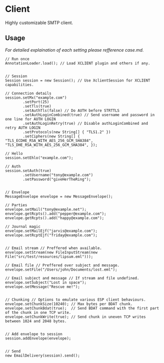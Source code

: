 Client
======
Highly customizable SMTP client.


Usage
-----
*For detailed explaination of each setting please refference case.md.*

    // Run once
    AnnotationLoader.load(); // Load XCLIENT plugin and others if any.


    // Session
    Session session = new Session(); // Use XclientSession for XCLIENT capabilities.

    // Connection details
    session.setMx("example.com")
            .setPort(25)
            .setTls(true)
            .setAuthTls(false) // Do AUTH before STRTTLS
            .setAuthLoginCombined(true) // Send username and password in one line for AUTH LOGIN
            .setAuthLoginRetry(true) // Disable authLoginCombined and retry AUTH LOGIN
            .setProtocols(new String[] { "TLS1.2" })
            .setCiphers(new String[] { "TLS_ECDHE_RSA_WITH_AES_256_GCM_SHA384", "TLS_DHE_RSA_WITH_AES_256_GCM_SHA384", });

    // Hello
    session.setEhlo("example.com");

    // Auth
    session.setAuth(true)
            .setUsername("tony@example.com")
            .setPassword("giveHerTheRing");


    // Envelope
    MessageEnvelope envelope = new MessageEnvelope();

    // Parties
    envelope.setMail("tony@example.net");
    envelope.getRcpts().add("pepper@example.com");
    envelope.getRcpts().add("happy@example.com");

    // Journal magic
    envelope.setMailEjf("jarvis@example.com");
    envelope.setRcptEjf("friday@example.com");


    // Email stream // Preffered when available.
    envelope.setStream(new FileInputStream(new File("src/test/resources/lipsum.eml")));

    // Email file // Preffered over subject and message. 
    envelope.setFile("/Users/john/Documents/lost.eml");

    // Email subject and message // If stream and file undefined.
    envelope.setSubject("Lost in space");
    envelope.setMessage("Rescue me!");


    // Chunking // Options to emulate various ESP client behaviours.
    envelope.setChunkSize(10240); // Max bytes per BDAT chunk.
    envelope.setChunkBdat(true);  // Send BDAT command with the first part of the chunk in one TCP write.
    envelope.setChunkWrite(true); // Send chunk in uneven TCP writes between 1024 and 2048 bytes.


    // Add envelope to session
    session.addEnvelope(envelope);


    // Send
    new EmailDelivery(session).send();

